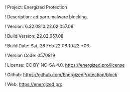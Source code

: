 ! Project: Energized Protection

! Description: ad.porn.malware blocking.

! Version: 6.32.0810.22.02.057.08

! Build Version: 22.02.057.08

! Build Date: Sat, 26 Feb 22 08:19:22 +06

! Version Code: 0570819

! License: CC BY-NC-SA 4.0, https://energized.pro/license

! Github: https://github.com/EnergizedProtection/block

! Web: https://energized.pro
